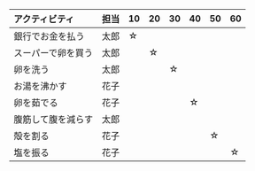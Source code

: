 |アクティビティ|担当|10|20|30|40|50|60|
|:----|:----|:----|:----|:----|:----|:----|:----|
|銀行でお金を払う|太郎|☆| | | | | |
|スーパーで卵を買う|太郎| |☆| | | | |
|卵を洗う|太郎| | |☆| | | |
|お湯を沸かす|花子| | | | | | |
|卵を茹でる|花子| | | |☆| | |
|腹筋して腹を減らす|太郎| | | | | | |
|殻を割る|花子| | | | |☆| |
|塩を振る|花子| | | | | |☆|